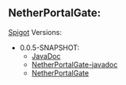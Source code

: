 ## NetherPortalGate:

[Spigot](https://www.spigotmc.org/resources/netherportalgate.72065/)
Versions:
  * 0.0.5-SNAPSHOT:
    * [JavaDoc](https://xxschrandxx.github.io/SpigotPlugins/NetherPortalGate/0.0.5-SNAPSHOT/apidocs/)
    * [NetherPortalGate-javadoc](https://xxschrandxx.github.io/SpigotPlugins/NetherPortalGate/0.0.5-SNAPSHOT/NetherPortalGate-0.0.5-SNAPSHOT-javadoc.jar)
    * [NetherPortalGate](https://xxschrandxx.github.io/SpigotPlugins/NetherPortalGate/0.0.5-SNAPSHOT/NetherPortalGate-0.0.5-SNAPSHOT.jar)
